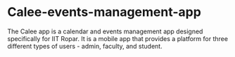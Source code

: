 # Calee-events-management-app
The Calee app is a calendar and events management app designed specifically for IIT Ropar. It is a mobile app that provides a platform for three different types of users - admin, faculty, and student.
